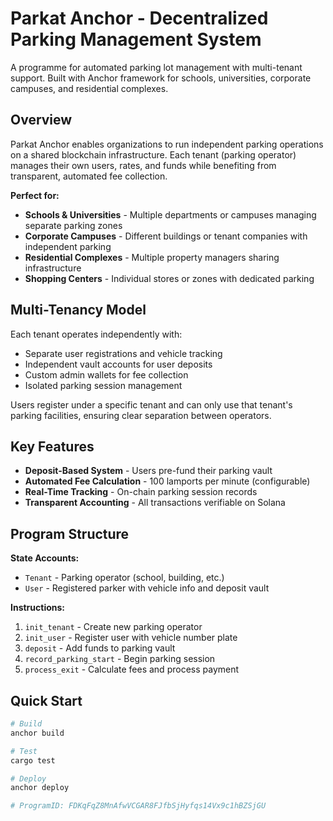 # Parkat Anchor - Decentralized Parking Management System

A programme for automated parking lot management with multi-tenant support. Built with Anchor framework for schools, universities, corporate campuses, and residential complexes.

## Overview

Parkat Anchor enables organizations to run independent parking operations on a shared blockchain infrastructure. Each tenant (parking operator) manages their own users, rates, and funds while benefiting from transparent, automated fee collection.

**Perfect for:**
- **Schools & Universities** - Multiple departments or campuses managing separate parking zones
- **Corporate Campuses** - Different buildings or tenant companies with independent parking
- **Residential Complexes** - Multiple property managers sharing infrastructure
- **Shopping Centers** - Individual stores or zones with dedicated parking

## Multi-Tenancy Model

Each tenant operates independently with:
- Separate user registrations and vehicle tracking
- Independent vault accounts for user deposits
- Custom admin wallets for fee collection
- Isolated parking session management

Users register under a specific tenant and can only use that tenant's parking facilities, ensuring clear separation between operators.

## Key Features

- **Deposit-Based System** - Users pre-fund their parking vault
- **Automated Fee Calculation** - 100 lamports per minute (configurable)
- **Real-Time Tracking** - On-chain parking session records
- **Transparent Accounting** - All transactions verifiable on Solana

## Program Structure

**State Accounts:**
- `Tenant` - Parking operator (school, building, etc.)
- `User` - Registered parker with vehicle info and deposit vault

**Instructions:**
1. `init_tenant` - Create new parking operator
2. `init_user` - Register user with vehicle number plate
3. `deposit` - Add funds to parking vault
4. `record_parking_start` - Begin parking session
5. `process_exit` - Calculate fees and process payment

## Quick Start
```bash
# Build
anchor build

# Test
cargo test

# Deploy
anchor deploy

# ProgramID: FDKqFqZ8MnAfwVCGAR8FJfbSjHyfqs14Vx9c1hBZSjGU